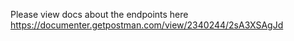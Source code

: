 Please view docs about the endpoints here
https://documenter.getpostman.com/view/2340244/2sA3XSAgJd
